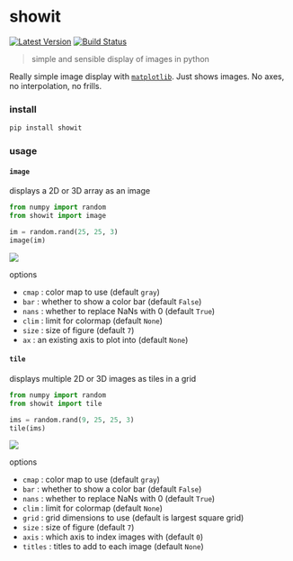 # showit

[![Latest Version](https://img.shields.io/pypi/v/showit.svg?style=flat-square)](https://pypi.python.org/pypi/showit)
[![Build Status](https://img.shields.io/travis/freeman-lab/showit/master.svg?style=flat-square)](https://travis-ci.org/freeman-lab/showit) 

> simple and sensible display of images in python

Really simple image display with [`matplotlib`](https://github.com/matplotlib/matplotlib). Just shows images. No axes, no interpolation, no frills.

### install

```bash
pip install showit
```

### usage 

#### `image`

displays a 2D or 3D array as an image

```python
from numpy import random
from showit import image

im = random.rand(25, 25, 3)
image(im)
```
![](https://s3.amazonaws.com/documentation-samples/showit/image.png)

options

- `cmap` : color map to use (default `gray`)
- `bar` : whether to show a color bar (default `False`)
- `nans` : whether to replace NaNs with 0 (default `True`)
- `clim` : limit for colormap (default `None`)
- `size` : size of figure (default `7`)
- `ax` : an existing axis to plot into (default `None`)

#### `tile`

displays multiple 2D or 3D images as tiles in a grid

```python
from numpy import random
from showit import tile

ims = random.rand(9, 25, 25, 3)
tile(ims)
```
![](https://s3.amazonaws.com/documentation-samples/showit/tile.png)

options

- `cmap` : color map to use (default `gray`)
- `bar` : whether to show a color bar (default `False`)
- `nans` : whether to replace NaNs with 0 (default `True`)
- `clim` : limit for colormap (default `None`)
- `grid` : grid dimensions to use (default is largest square grid)
- `size` : size of figure (default `7`)
- `axis` : which axis to index images with (default `0`)
- `titles` : titles to add to each image (default `None`)
